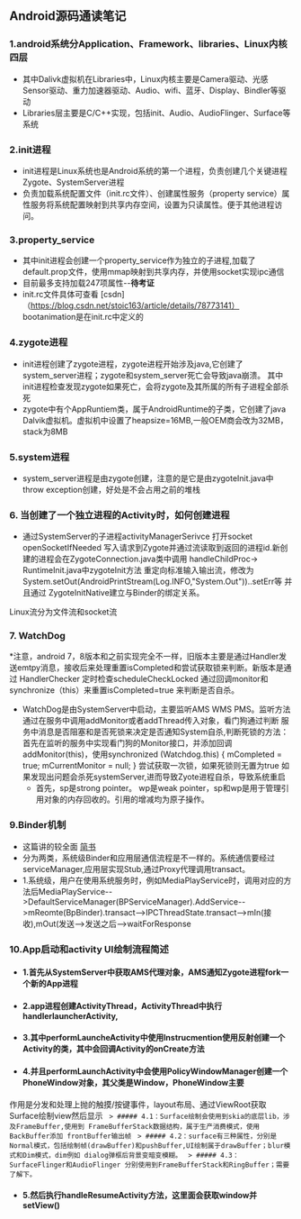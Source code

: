 
## Android源码通读笔记

### 1.android系统分Application、Framework、libraries、Linux内核四层

  * 其中Dalivk虚拟机在Libraries中，Linux内核主要是Camera驱动、光感Sensor驱动、重力加速器驱动、Audio、wifi、蓝牙、Display、Bindler等驱动
  * Libraries层主要是C/C++实现，包括init、Audio、AudioFlinger、Surface等系统
  
### 2.init进程
  * init进程是Linux系统也是Android系统的第一个进程，负责创建几个关键进程Zygote、SystemServer进程
  * 负责加载系统配置文件（init.rc文件）、创建属性服务（property service）属性服务将系统配置映射到共享内存空间，设置为只读属性。便于其他进程访问。
  
### 3.property_service  
  + 其中init进程会创建一个property_service作为独立的子进程,加载了default.prop文件，使用mmap映射到共享内存，并使用socket实现ipc通信
  + 目前最多支持加载247项属性--**待考证** 
  + init.rc文件具体可查看 [csdn]（https://blog.csdn.net/stoic163/article/details/78773141） bootanimation是在init.rc中定义的

### 4.zygote进程
  * init进程创建了zygote进程，zygote进程开始涉及java,它创建了system_server进程；zygote和system_server死亡会导致java崩溃。
  其中init进程检查发现zygote如果死亡，会将zygote及其所属的所有子进程全部杀死
  * zygote中有个AppRuntiem类，属于AndroidRuntime的子类，它创建了java Dalvik虚拟机。虚拟机中设置了heapsize=16MB,一般OEM商会改为32MB，stack为8MB
  
### 5.system进程
  * system_server进程是由zygote创建，注意的是它是由zygoteInit.java中throw exception创建，好处是不会占用之前的堆栈
  
### 6. 当创建了一个独立进程的Activity时，如何创建进程
  * 通过SystemServer的子进程activityManagerSerivce
  打开socket openSocketIfNeeded 写入请求到Zygote并通过流读取到返回的进程id.新创建的进程会在ZygoteConnection.java类中调用 handleChildProc->
  RuntimeInit.java中zygoteInit方法 重定向标准输入输出流，修改为System.setOut(AndroidPrintStream(Log.INFO,"System.Out"))..setErr等
  并且通过 ZygoteInitNative建立与Binder的绑定关系。
  
  Linux流分为文件流和socket流

### 7. WatchDog
*注意，android 7，8版本和之前实现完全不一样，旧版本主要是通过Handler发送emtpy消息，接收后来处理重置isCompleted和尝试获取锁来判断。新版本是通过
HandlerChecker 定时检查scheduleCheckLocked  通过回调monitor和synchronize（this）来重置isCompleted=true 来判断是否自杀。
* WatchDog是由SystemServer中启动，主要监听AMS WMS PMS。监听方法 通过在服务中调用addMonitor或者addThread传入对象，看门狗通过判断 服务中消息是否阻塞和是否死锁来决定是否通知System自杀,判断死锁的方法：首先在监听的服务中实现看门狗的Monitor接口，并添加回调addMonitor(this)，使用synchronized (Watchdog.this) {
                mCompleted = true;
                mCurrentMonitor = null;
            }
            尝试获取一次锁，如果死锁则无置为true
如果发现出问题会杀死systemServer,进而导致Zyote进程自杀，导致系统重启
    * 首先，sp是strong pointer。 wp是weak pointer，sp和wp是用于管理引用对象的内存回收的。引用的增减均为原子操作。
  
### 9.Binder机制
  * 这篇讲的较全面 [简书](https://www.jianshu.com/p/b4a8be5c6300 "简书")  
  * 分为两类，系统级Binder和应用层通信流程是不一样的。系统通信要经过serviceManager,应用层实现Stub,通过Proxy代理调用transact。
  * 1.系统级，用户在使用系统服务时，例如MediaPlayService时，调用对应的方法后MediaPlayService-->DefaultServiceManager(BPServiceManager).AddService-->mReomte(BpBinder).transact-->IPCThreadState.transact-->mIn(接收),mOut(发送-->发送之后-->waitForResponse
  
### 10.App启动和activity UI绘制流程简述


 * #### 1.首先从SystemServer中获取AMS代理对象，AMS通知Zygote进程fork一个新的App进程
 * #### 2.app进程创建ActivityThread，ActivityThread中执行handlerlauncherActivity,
 * #### 3.其中performLauncheActivity中使用Instrucmention使用反射创建一个Activity的类，其中会回调Activity的onCreate方法
 * #### 4.并且performLaunchActivity中会使用PolicyWindowManager创建一个PhoneWindow对象，其父类是Window，PhoneWindow主要
  作用是分发和处理上抛的触摸/按键事件，layout布局、通过ViewRoot获取Surface绘制view然后显示
 ` > ##### 4.1：Surface绘制会使用到skia的底层lib，涉及FrameBuffer,使用到 FrameBufferStack数据结构，属于生产消费模式，使用BackBuffer添加
   frontBuffer输出帧`
 ` > ##### 4.2：surface有三种属性，分别是Normal模式，包括绘制帧(drawBuffer)和pushBuffer,UI绘制属于drawBuffer；blur模式和Dim模式，dim例如
   dialog弹框后背景变暗变模糊。`
 ` > ##### 4.3：SurfaceFlinger和AudioFlinger 分别使用到FrameBufferStack和RingBuffer；需要了解下。`
 * #### 5.然后执行handleResumeActivity方法，这里面会获取window并setView()
           
  
